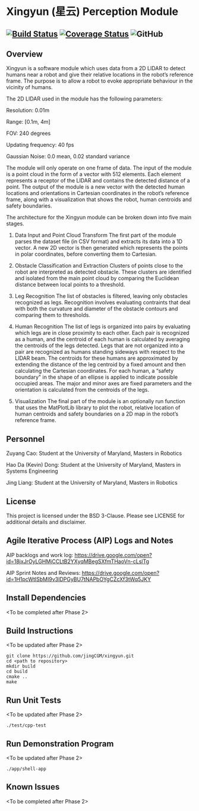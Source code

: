 # Xingyun (星云) Perception Module
[![Build Status](https://travis-ci.com/nuclearczy/mid-test.svg?branch=master)](https://travis-ci.com/nuclearczy/mid-test)
[![Coverage Status](https://coveralls.io/repos/github/jingCGM/xingyun/badge.svg)](https://coveralls.io/github/jingCGM/xingyun)
![GitHub](https://img.shields.io/github/license/jingCGM/xingyun)
---

## Overview

Xingyun is a software module which uses data from a 2D LIDAR to detect humans near a robot and give their relative locations in the robot’s reference frame. The purpose is to allow a robot to evoke appropriate behaviour in the vicinity of humans. 

The 2D LIDAR used in the module has the following parameters:

Resolution: 0.01m

Range: [0.1m, 4m]

FOV: 240 degrees

Updating frequency: 40 fps

Gaussian Noise: 0.0 mean, 0.02 standard variance

The module will only operate on one frame of data. The input of the module is a point cloud in the form of a vector with 512 elements. Each element represents a receptor of the LIDAR and contains the detected distance of a point. The output of the module is a new vector with the detected human locations and orientations in Cartesian coordinates in the robot’s reference frame, along with a visualization that shows the robot, human centroids and safety boundaries.

The architecture for the Xingyun module can be broken down into five main stages.

1) Data Input and Point Cloud Transform
The first part of the module parses the dataset file (in CSV format) and extracts its data into a 1D vector. A new 2D vector is then generated which represents the points in polar coordinates, before converting them to Cartesian.

2) Obstacle Classification and Extraction
Clusters of points close to the robot are interpreted as detected obstacle. These clusters are identified and isolated from the main point cloud by comparing the Euclidean distance between local points to a threshold. 

3) Leg Recognition
The list of obstacles is filtered, leaving only obstacles recognized as legs. Recognition involves evaluating contraints that deal with both the curvature and diameter of the obstacle contours and comparing them to thresholds.

4) Human Recognition
The list of legs is organized into pairs by evaluating which legs are in close proximity to each other. Each pair is recognized as a human, and the centroid of each human is calculated by averaging the centroids of the legs detected. Legs that are not organized into a pair are recognized as humans standing sideways with respect to the LIDAR beam. The centroids for these humans are approximated by extending the distance of the leg centroid by a fixed amount and then calculating the Cartesian coordinates. For each human, a “safety boundary" in the shape of an ellipse is applied to indicate possible occupied areas. The major and minor axes are fixed parameters and the orientation is calculated from the centroids of the legs.

5) Visualization
The final part of the module is an optionally run function that uses the MatPlotLib library to plot the robot, relative location of human centroids and safety boundaries on a 2D map in the robot’s reference frame.


## Personnel
Zuyang Cao: Student at the University of Maryland, Masters in Robotics

Hao Da (Kevin) Dong: Student at the University of Maryland, Masters in Systems Engineering

Jing Liang: Student at the University of Maryland, Masters in Robotics


## License
This project is licensed under the BSD 3-Clause. Please see LICENSE for additional details and disclaimer.

## Agile Iterative Process (AIP) Logs and Notes
AIP backlogs and work log:
https://drive.google.com/open?id=18jxJrOyLGHMjCCLtB2YXyqMBegSXfmTHaoVn-cLslTg

AIP Sprint Notes and Reviews:
https://drive.google.com/open?id=1H1pcWtISbMI9v3IDPGyBU7tNAPbOYgCZcXf3tWq5JKY


## Install Dependencies
<To be completed after Phase 2>


## Build Instructions
<To be updated after Phase 2>
```
git clone https://github.com/jingCGM/xingyun.git
cd <path to repository>
mkdir build
cd build
cmake ..
make
```


## Run Unit Tests
<To be updated after Phase 2>
```
./test/cpp-test
```


## Run Demonstration Program
<To be updated after Phase 2>
```
./app/shell-app
```


## Known Issues
<To be completed after Phase 2>
